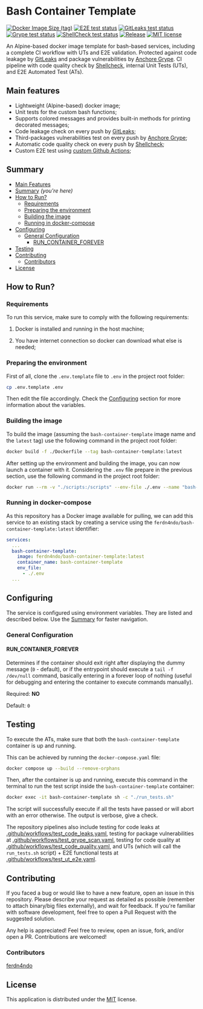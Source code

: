 # Bash Container Template

[![Docker Image Size (tag)](https://img.shields.io/docker/image-size/ferdn4ndo/bash-container-template/latest)](https://hub.docker.com/r/ferdn4ndo/bash-container-template)
[![E2E test status](https://github.com/ferdn4ndo/bash-container-template/actions/workflows/test_e2e.yaml/badge.svg?branch=main)](https://github.com/ferdn4ndo/bash-container-template/actions)
[![GitLeaks test status](https://github.com/ferdn4ndo/bash-container-template/actions/workflows/test_code_leaks.yaml/badge.svg?branch=main)](https://github.com/ferdn4ndo/bash-container-template/actions)
[![Grype test status](https://github.com/ferdn4ndo/bash-container-template/actions/workflows/test_grype_scan.yaml/badge.svg?branch=main)](https://github.com/ferdn4ndo/bash-container-template/actions)
[![ShellCheck test status](https://github.com/ferdn4ndo/bash-container-template/actions/workflows/test_code_quality.yaml/badge.svg?branch=main)](https://github.com/ferdn4ndo/bash-container-template/actions)
[![Release](https://img.shields.io/github/v/release/ferdn4ndo/bash-container-template)](https://github.com/ferdn4ndo/bash-container-template/releases)
[![MIT license](https://img.shields.io/badge/license-MIT-brightgreen.svg)](https://opensource.org/licenses/MIT)

An Alpine-based docker image template for bash-based services, including a complete CI workflow with UTs and E2E validation. Protected against code leakage by [GitLeaks](https://github.com/gitleaks/gitleaks-action/) and package vulnerabilities by [Anchore Grype](https://github.com/anchore/grype). CI pipeline with code quality check by [Shellcheck](https://github.com/koalaman/shellcheck), internal Unit Tests (UTs), and E2E Automated Test (ATs).

## Main features

* Lightweight (Alpine-based) docker image;
* Unit tests for the custom bash functions;
* Supports colored messages and provides built-in methods for printing decorated messages;
* Code leakage check on every push by [GitLeaks](https://github.com/gitleaks/gitleaks-action/);
* Third-packages vulnerabilities test on every push by [Anchore Grype](https://github.com/anchore/grype);
* Automatic code quality check on every push by [Shellcheck](https://github.com/koalaman/shellcheck);
* Custom E2E test using [custom Github Actions](https://github.com/ferdn4ndo/bash-container-template/blob/main/.github/workflows/test_ut_e2e.yaml);

## Summary

* [Main Features](#main-features)
* [Summary](#summary) *(you're here)*
* [How to Run?](#how-to-run)
  * [Requirements](#requirements)
  * [Preparing the environment](#preparing-the-environment)
  * [Building the image](#building-the-image)
  * [Running in docker-compose](#running-in-docker-compose)
* [Configuring](#configuring)
  * [General Configuration](#general-configuration)
    * [RUN_CONTAINER_FOREVER](#run_container_forever)
* [Testing](#testing)
* [Contributing](#contributing)
  * [Contributors](#contributors)
* [License](#license)

## How to Run?

### Requirements

To run this service, make sure to comply with the following requirements:

1. Docker is installed and running in the host machine;

2. You have internet connection so docker can download what else is needed;

### Preparing the environment

First of all, clone the `.env.template` file to `.env` in the project root folder:

```bash
cp .env.template .env
```

Then edit the file accordingly. Check the [Configuring](#configuring) section for more information about the variables.

### Building the image

To build the image (assuming the `bash-container-template` image name and the `latest` tag) use the following command in the project root folder:

```bash
docker build -f ./Dockerfile --tag bash-container-template:latest
```

After setting up the environment and building the image, you can now launch a container with it. Considering the `.env` file prepare in the previous section, use the following command in the project root folder:

```bash
docker run --rm -v "./scripts:/scripts" --env-file ./.env --name "bash-container-template" bash-container-template:latest
```

### Running in docker-compose

As this repository has a Docker image available for pulling, we can add this service to an existing stack by creating a service using the `ferdn4ndo/bash-container-template:latest` identifier:

```yaml
services:
  ...
  bash-container-template:
    image: ferdn4ndo/bash-container-template:latest
    container_name: bash-container-template
    env_file:
      - ./.env
  ...
```

## Configuring

The service is configured using environment variables. They are listed and described below. Use the [Summary](#summary) for faster navigation.

### General Configuration

#### **RUN_CONTAINER_FOREVER**

Determines if the container should exit right after displaying the dummy message (`0` - default), or if the entrypoint should execute a `tail -f /dev/null` command, basically entering in a forever loop of nothing (useful for debugging and entering the container to execute commands manually).

Required: **NO**

Default: `0`

## Testing

To execute the ATs, make sure that both the `bash-container-template` container is up and running.

This can be achieved by running the `docker-compose.yaml` file:

```bash
docker compose up --build --remove-orphans
```

Then, after the container is up and running, execute this command in the terminal to run the test script inside the `bash-container-template` container:

```bash
docker exec -it bash-container-template sh -c "./run_tests.sh"
```

The script will successfully execute if all the tests have passed or will abort with an error otherwise. The output is verbose, give a check.

The repository pipelines also include testing for code leaks at [.github/workflows/test_code_leaks.yaml](https://github.com/ferdn4ndo/bash-container-template/blob/main/.github/workflows/test_code_leaks.yaml), testing for package vulnerabilities at [.github/workflows/test_grype_scan.yaml](https://github.com/ferdn4ndo/bash-container-template/blob/main/.github/workflows/test_grype_scan.yaml), testing for code quality at [.github/workflows/test_code_quality.yaml](https://github.com/ferdn4ndo/bash-container-template/blob/main/.github/workflows/test_code_quality.yaml), and UTs (which will call the `run_tests.sh` script) + E2E functional tests at [.github/workflows/test_ut_e2e.yaml](https://github.com/ferdn4ndo/bash-container-template/blob/main/.github/workflows/test_ut_e2e.yaml).

## Contributing

If you faced a bug or would like to have a new feature, open an issue in this repository. Please describe your request as detailed as possible (remember to attach binary/big files externally), and wait for feedback. If you're familiar with software development, feel free to open a Pull Request with the suggested solution.

Any help is appreciated! Feel free to review, open an issue, fork, and/or open a PR. Contributions are welcomed!

### Contributors

[ferdn4ndo](https://github.com/ferdn4ndo)

## License

This application is distributed under the [MIT](https://github.com/ferdn4ndo/bash-container-template/blob/main/LICENSE) license.
